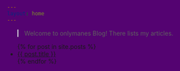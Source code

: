 ```yaml
---
layout: home
---
```


> Welcome to onlymanes Blog! There lists my articles.

<ul>
  {% for post in site.posts %}
    <li>
      <a href="{{ post.url }}">{{ post.title }}</a>
    </li>
  {% endfor %}
</ul>

<link rel="stylesheet" href="{{ '/assets/css/custom.css' | relative_url }}">
<style>
html, body {
    margin: 0;
    background:rgb(84, 3, 113) !important;
    min-height: 200vh; 
}
</style>